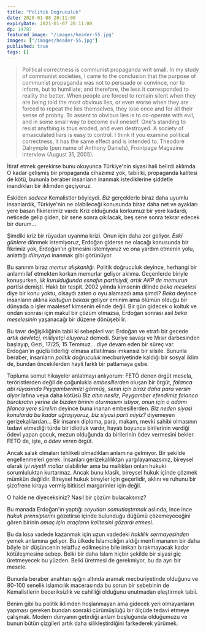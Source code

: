 ```yaml
---
title: "Politik Doğruculuk"
date: 2020-01-08 20:11:00
expiryDate: 2021-01-07 20:11:00
dp: 14787
featured_image: "/images/header-55.jpg"
images: ["/images/header-55.jpg"]
published: true
tags: []
---
```




> Political correctness is communist propaganda writ small. In my study of
> communist societies, I came to the conclusion that the purpose of communist
> propaganda was not to persuade or convince, nor to inform, but to humiliate; and
> therefore, the less it corresponded to reality the better. When people are
> forced to remain silent when they are being told the most obvious lies, or even
> worse when they are forced to repeat the lies themselves, they lose once and for
> all their sense of probity. To assent to obvious lies is to co-operate with
> evil, and in some small way to become evil oneself. One's standing to resist
> anything is thus eroded, and even destroyed. A society of emasculated liars is
> easy to control. I think if you examine political correctness, it has the same
> effect and is intended to. Theodore Dalrymple (pen name of Anthony Daniels),
> Frontpage Magazine interview (August 31, 2005).

İtiraf etmek gerekirse bunu okuyunca Türkiye'nin siyasi hali belirdi aklımda. O
kadar gelişmiş bir propaganda cihazımız yok, tabii ki, propaganda kalitesi de
kötü, bununla beraber insanların inanmak istediklerine şiddetle inandıkları bir
iklimden geçiyoruz.

Eskiden *sadece* Kemalistler böyleydi. *Biz* gerçeklerle biraz daha uyumlu
insanlardık, Türkiye'nin ne olabileceği konusunda biraz daha net ve ayakları
yere basan fikirlerimiz vardı: Kriz olduğunda korkumuz bir yere kadardı,
neticede gelip giden, bir sene sonra çıkılacak, beş sene sonra tekrar edecek bir
durum...

Şimdiki *kriz* bir rüyadan uyanma krizi. Onun için daha zor geliyor. *Eski
günlere* dönmek istemiyoruz, Erdoğan giderse ne olacağı konusunda bir fikrimiz
yok, Erdoğan'ın gitmesini istemiyoruz ve ona yardım etmenin yolu, anlattığı
*dünyaya* inanmak gibi görünüyor.

Bu sanırım biraz *memur alışkanlığı.* Politik doğruculuk deyince, herhangi bir
anlamlı laf etmekten korkan memurlar geliyor aklıma. Geçenlerde biriyle
konuşurken, *ilk kurulduğunda esnafın partisiydi, artık AKP de memurun partisi*
demişti. Haklı bir tespit. 2002 yılında kimsenin dilinde *beka meselesi* diye
bir konu yoktu, olsaydı zaten o oyu alamazdı ama şimdi? *Beka* deyince
insanların aklına *koltuğun bekası* geliyor eminim ama ölümün olduğu bir dünyada
o işler maalesef kimsenin elinde değil. Bir gün gidecek o koltuk ve ondan
sonrası için makul bir çözüm olmazsa, Erdoğan sonrası asıl *beka meselesinin*
yaşanacağı bir düzene dönüşebilir.

Bu tavır değişikliğinin tabii ki sebepleri var: Erdoğan ve etrafı bir gecede
*artık devletçi, milliyetçi oluyoruz* demedi. Suriye savaşı ve Mısır darbesinden
başlayıp, Gezi, 17/25, 15 Temmuz... diye devam eden bir süreç var. Erdoğan'ın
güçlü liderliği olmasa atlatılması imkansız bir silsile. Bununla beraber,
insanların *politik doğruculuk* mecburiyetinde kaldığı bir sosyal iklim de,
bundan öncekilerden hayli farklı bir patlamaya gebe.

Topluma somut hikayeler anlatmayı anlıyorum: FETÖ denen örgüt mesela, teröristlerden
değil de çoğunlukla *embesillerden* oluşan bir örgüt, *falanca abi rüyasında
Peygamberimizi görmüş, senin için biraz daha para versin diyor* lafına veya daha
kötüsü *Biz altın nesliz, Peygamber efendimiz falanca bürokratın yerine de
bizden birinin oturmasını istiyor, onun için o adamı filanca yere sürelim*
deyince buna inanan embesillerden. *Biz neden siyasi konularda bu kadar
uğraşıyoruz, biz siyasi parti miyiz?* diyemeyen gerizekalılardan... Bir insanın
diploma, para, makam, mevki sahibi olmasının tedavi etmediği türde bir idiotluk
vardır, hayatı boyunca birilerinin verdiği ödevi yapan çocuk, mezun olduğunda da
birilerinin ödev vermesini bekler. FETÖ de, işte, o *ödev veren* örgüt.

Ancak salak olmaları tehlikeli olmadıkları anlamına gelmiyor. Bir şekilde
engellenmeleri gerek. İnsanları gerizekalılıktan yargılayamazsınız, bireysel
olarak *iyi niyetli mallar* olabilirler ama bu mallıkları onları hukuki
sorumluluktan kurtarmaz. Ancak bunu klasik, bireysel hukuk içinde çözmek mümkün
değildir. Bireysel hukuk bireyler için geçerlidir, aklını ve ruhunu bir
şizofrene kiraya vermiş bitkisel margarinler için değil. 

O halde ne diyeceksiniz? Nasıl bir çözüm bulacaksınız? 

Bu manada Erdoğan'ın yaptığı *soyutları somutlaştırmak* aslında, ince ince *hukuk prensiplerini* gözetirse içinde bulunduğu düğümü çözemeyeceğini gören birinin *amaç için araçların kalitesini gözardı etmesi.* 

Bu da kısa vadede kazanmak için uzun vadedeki *haklılık sermayesinden* yemek anlamına geliyor. Bu ülkede İslamcılığın aldığı menfi mananın bir daha böyle bir düşüncenin telaffuz edilmesine bile imkan bırakmayacak kadar kötüleşmesine sebep. Belki bir daha İslam hiçbir şekilde bir siyasi giç üretmeyecek bu yüzden. Belki üretmesi de gerekmiyor, bu da ayrı bir mesele. 

Bununla beraber anahtarı ışığın altında aramak mecburiyetinde olduğunu ve 80-100 senelik islamcılık macerasında bu sorun bir sebebinin de Kemalistlerin beceriksizlik ve cahilliği olduğunu unutmadan eleştirmek tabii.

Benim gibi bu politik iklimden hoşlanmayan ama gidecek yeri olmayanların yapması gereken bundan sonraki çürümüşlüğü bir ölçüde tedavi etmeye çalışmak. Modern dünyanın getirdiği anlam boşluğunda olduğumuzu ve bunun bütün çizgileri artık daha silikleştirdiğini farkederek yürümek. 

